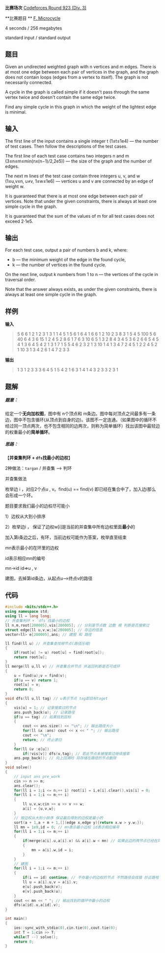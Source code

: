 **比赛场次** [Codeforces Round 923 (Div. 3)](https://codeforces.com/contest/1927)

**比赛题目 ** [F. Microcycle](https://codeforces.com/contest/1927/problem/F)

<!--more-->

4 seconds / 256 megabytes

standard input / standard output

## 题目

Given an undirected weighted graph with n vertices and m edges. There is at most one edge between each pair of vertices in the graph, and the graph does not contain loops (edges from a vertex to itself). The graph is not necessarily connected.

A cycle in the graph is called simple if it doesn't pass through the same vertex twice and doesn't contain the same edge twice.

Find any simple cycle in this graph in which the weight of the lightest edge is minimal.

## 输入

The first line of the input contains a single integer t (1≤t≤1e4) — the number of test cases. Then follow the descriptions of the test cases.

The first line of each test case contains two integers n and m (3≤n≤m≤min(nx(n−1)/2,2e5)) — the size of the graph and the number of edges.

The next m lines of the test case contain three integers u, v, and w (1≤u,v≤n, u≠v, 1≤w≤1e6) — vertices u and v are connected by an edge of weight w.

It is guaranteed that there is at most one edge between each pair of vertices. Note that under the given constraints, there is always at least one simple cycle in the graph.

It is guaranteed that the sum of the values of m for all test cases does not exceed 2⋅1e5.

## 输出

For each test case, output a pair of numbers b and k, where:

- b — the minimum weight of the edge in the found cycle,
- k — the number of vertices in the found cycle.

On the next line, output k numbers from 1 to n — the vertices of the cycle in traversal order.

Note that the answer always exists, as under the given constraints, there is always at least one simple cycle in the graph.

## 样例

**输入**

> 5
> 6 6
> 1 2 1
> 2 3 1
> 3 1 1
> 4 5 1
> 5 6 1
> 6 4 1
> 6 6
> 1 2 10
> 2 3 8
> 3 1 5
> 4 5 100
> 5 6 40
> 6 4 3
> 6 15
> 1 2 4
> 5 2 8
> 6 1 7
> 6 3 10
> 6 5 1
> 3 2 8
> 4 3 4
> 5 3 6
> 2 6 6
> 5 4 5
> 4 1 3
> 6 4 5
> 4 2 1
> 3 1 7
> 1 5 5
> 4 6
> 2 3 2
> 1 3 10
> 1 4 1
> 3 4 7
> 2 4 5
> 1 2 2
> 4 5
> 2 1 10
> 3 1 3
> 4 2 6
> 1 4 7
> 2 3 3

**输出**

> 1 3
> 1 2 3 
> 3 3
> 6 4 5 
> 1 5
> 4 2 1 6 3 
> 1 4
> 1 4 3 2 
> 3 3
> 2 3 1 

## 题解

##### **题意**：

给定一个**无向加权图**，图中有 n个顶点和 m条边。图中每对顶点之间最多有一条边，图中不包含循环(从顶点到自身的边)。该图不一定连通。（如果图中的循环不经过同一顶点两次，也不包含相同的边两次，则称为简单循环）找出该图中最轻边的权重最小的**简单循环**。

##### **思路**：

【**并查集判环 + `dfs`找最小的边权**】

2种做法：`targan` / 并查集 --> 判环

并查集做法

枚举边 i ，对应2个点u , v。find(u) == find(v) 即已经在集合中了，加入边i那么会形成一个环。

题目要求我们最小的边权尽可能小

1）边权从大到小排序

2）枚举边i ， 保证了边权w[i]是当前的并查集中所有边权里面**最小**的

加入第i条边之后，有环，当前边权可能作为答案，枚举直至结束

mn表示最小的在环里的边权

id表示相应mn的编号

mn->id 	id=>u , v

建图，去掉第id条边，从起点u-->终点v的路径

## 代码

```c++
#include <bits/stdc++.h>
using namespace std;
using ll = long long;
// 并查集判环 + `dfs`找最小的边权
ll n,m,root[200005],vis[200005]; // 分别是节点数 边数 根 判断是否搜索过
struct edge{ll u,v,w;}a[200005]; // 存边的信息
vector<ll> e[200005],ans; // 建图 和 路径

ll find(ll u) // 并查集查找根节点(路径压缩)
{
    if(root[u] != u) root[u] = find(root[u]);
    return root[u];
}
ll merge(ll u,ll v) // 并查集合并节点 并返回判断是否可成环
{
	u = find(u);v = find(v);
    if(u == v) return 1;
    root[u] = v;
    return 0;
}
void dfs(ll u,ll tag) // u表示节点 tag即目标taget
{
    vis[u] = 1; // 记录搜索过的节点
    ans.push_back(u); // 记录路径
    if(u == tag) // 如果找到目标
    {
        cout << ans.size() << "\n"; // 输出路径大小
        for(ll &x :ans) cout << x << " "; // 输出路径
        cout << "\n";
        return; // 终止递归
    }
    for(ll &v :e[u])
        if(!vis[v]) dfs(v,tag); // 若此节点未被搜索过继续搜索
    ans.pop_back(); // 向上回溯时 将存储在路径的节点删除
}
void solve()
{  
    // input ans pre_work
    cin >> n >> m; 
    ans.clear();
    for(ll i = 1;i <= n;++ i) root[i] = i,e[i].clear(),vis[i] = 0;
    for(ll i = 1;i <= m;++ i)
    {
        ll u,v,w;cin >> u >> v >> w;
        a[i] = {u,v,w};
    }
    // 按边权从大到小排序 保证最后得到的边权是最小的
    sort(a + 1,a + m + 1,[](edge x,edge y){return x.w > y.w;});
    ll mn = 1e9,id = 0; // mn表示最小边权 id表示相应编号
    for(ll i = 1;i <= m;++ i)
    {
        if(merge(a[i].u,a[i].v) && a[i].w < mn) // 如果此边的两节点已经在同一集合里 并且· 该边权更小
        {
            mn = a[i].w,id = i;
        }
    }
    // 建图
    for(ll i = 1;i <= m;++ i) 
    {
        if(i == id) continue; // 不存最小的边权的节点 不然路径会找错 抄近路啦
        ll u = a[i].u,v = a[i].v;
        e[u].push_back(v);
        e[v].push_back(u);
    }
    cout << mn << " "; // 输出找到的循环中最小的边权
    dfs(a[id].u,a[id].v);
}   

int main()
{
    ios::sync_with_stdio(0),cin.tie(0),cout.tie(0);
    int T = 1;cin >> T;
    while(T --) solve();
    return 0;
}
```

